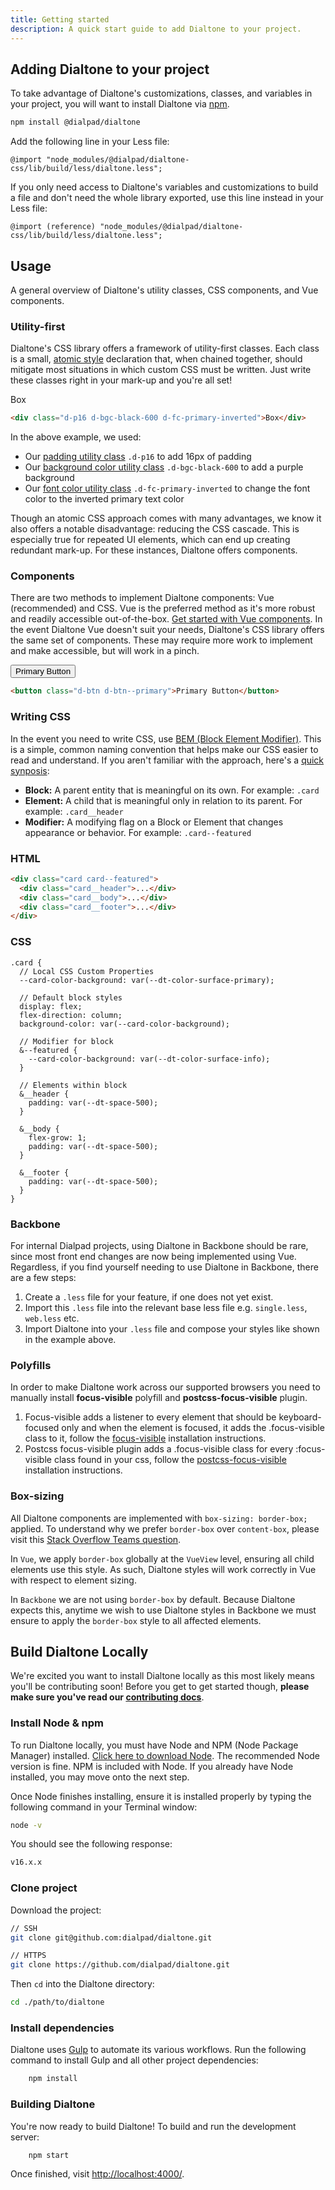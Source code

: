 ```yaml
---
title: Getting started
description: A quick start guide to add Dialtone to your project.
---
```


## Adding Dialtone to your project

To take advantage of Dialtone's customizations, classes, and variables in your project, you will want to install Dialtone via [npm](https://www.npmjs.com/).

```bash
npm install @dialpad/dialtone
```

Add the following line in your Less file:

```less
@import "node_modules/@dialpad/dialtone-css/lib/build/less/dialtone.less";
```

If you only need access to Dialtone's variables and customizations to build a file and don't need the whole library exported, use this line instead in your Less file:

```less
@import (reference) "node_modules/@dialpad/dialtone-css/lib/build/less/dialtone.less";
```

## Usage

A general overview of Dialtone's utility classes, CSS components, and Vue components.

### Utility-first

Dialtone's CSS library offers a framework of utility-first classes. Each class is a small, [atomic style](https://css-tricks.com/lets-define-exactly-atomic-css/) declaration that, when chained together, should mitigate most situations in which custom CSS must be written. Just write these classes right in your mark-up and you're all set!

<code-well-header>
  <div class="d-p16 d-bgc-black-600 d-fc-primary-inverted">Box</div>
</code-well-header>

```html
<div class="d-p16 d-bgc-black-600 d-fc-primary-inverted">Box</div>
```

In the above example, we used:

- Our [padding utility class](utilities/spacing/padding/) `.d-p16` to add 16px of padding
- Our [background color utility class](utilities/backgrounds/color/) `.d-bgc-black-600` to add a purple background
- Our [font color utility class](utilities/typography/color/) `.d-fc-primary-inverted` to change the font color to the inverted primary text color

Though an atomic CSS approach comes with many advantages, we know it also offers a notable disadvantage: reducing the CSS cascade. This is especially true for repeated UI elements, which can end up creating redundant mark-up. For these instances, Dialtone offers components.

### Components

There are two methods to implement Dialtone components: Vue (recommended) and CSS. Vue is the preferred method as it's more robust and readily accessible out-of-the-box. [Get started with Vue components](https://dialtone.dialpad.com/vue/).
In the event Dialtone Vue doesn't suit your needs, Dialtone's CSS library offers the same set of components. These may require more work to implement and make accessible, but will work in a pinch.

<code-well-header>
  <button class="d-btn d-btn--primary">Primary Button</button>
</code-well-header>

```html
<button class="d-btn d-btn--primary">Primary Button</button>
```

### Writing CSS

In the event you need to write CSS, use [BEM (Block Element Modifier)](http://getbem.com/). This is a simple, common naming convention that helps make our CSS easier to read and understand. If you aren't familiar with the approach, here's a [quick synposis](http://getbem.com/introduction/):

- **Block:** A parent entity that is meaningful on its own. For example: `.card`
- **Element:** A child that is meaningful only in relation to its parent. For example: `.card__header`
- **Modifier:** A modifying flag on a Block or Element that changes appearance or behavior. For example: `.card--featured`

### HTML

```html
<div class="card card--featured">
  <div class="card__header">...</div>
  <div class="card__body">...</div>
  <div class="card__footer">...</div>
</div>
```

### CSS

```less
.card {
  // Local CSS Custom Properties
  --card-color-background: var(--dt-color-surface-primary);

  // Default block styles
  display: flex;
  flex-direction: column;
  background-color: var(--card-color-background);

  // Modifier for block
  &--featured {
    --card-color-background: var(--dt-color-surface-info);
  }

  // Elements within block
  &__header {
    padding: var(--dt-space-500);
  }

  &__body {
    flex-grow: 1;
    padding: var(--dt-space-500);
  }

  &__footer {
    padding: var(--dt-space-500);
  }
}
```

### Backbone

For internal Dialpad projects, using Dialtone in Backbone should be rare, since most front end changes are now being implemented using Vue. Regardless, if you find yourself needing to use Dialtone in Backbone, there are a few steps:

1. Create a `.less` file for your feature, if one does not yet exist.
2. Import this `.less` file into the relevant base less file e.g. `single.less`, `web.less` etc.
3. Import Dialtone into your `.less` file and compose your styles like shown in the example above.

### Polyfills

In order to make Dialtone work across our supported browsers you need to manually install **focus-visible** polyfill and **postcss-focus-visible** plugin.

1. Focus-visible adds a listener to every element that should be keyboard-focused only and when the element is focused, it adds the .focus-visible class to it, follow the [focus-visible](https://github.com/WICG/focus-visible#installation) installation instructions.
2. Postcss focus-visible plugin adds a .focus-visible class for every :focus-visible class found in your css, follow the [postcss-focus-visible](https://www.npmjs.com/package/postcss-focus-visible) installation instructions.

### Box-sizing

All Dialtone components are implemented with `box-sizing: border-box;` applied. To understand why we prefer `border-box` over `content-box`, please visit this [Stack Overflow Teams question](https://stackoverflow.com/c/dialpad/questions/121).

In `Vue`, we apply `border-box` globally at the `VueView` level, ensuring all child elements use this style. As such, Dialtone styles will work correctly in Vue with respect to element sizing.

In `Backbone` we are not using `border-box` by default. Because Dialtone expects this, anytime we wish to use Dialtone styles in Backbone we must ensure to apply the `border-box` style to all affected elements.

## Build Dialtone Locally

We're excited you want to install Dialtone locally as this most likely means you'll be contributing soon! Before you get to get started though,  **please make sure you've read our [contributing docs](https://github.com/dialpad/dialtone/blob/master/.github/CONTRIBUTING.md)**.

### Install Node & npm

To run Dialtone locally, you must have Node and NPM (Node Package Manager) installed. [Click here to download Node](https://nodejs.org/en/). The recommended Node version is fine. NPM is included with Node. If you already have Node installed, you may move onto the next step.

Once Node finishes installing, ensure it is installed properly by typing the following command in your Terminal window:

```bash
node -v
```

You should see the following response:

```bash
v16.x.x
```

### Clone project

Download the project:

```bash
// SSH
git clone git@github.com:dialpad/dialtone.git

// HTTPS
git clone https://github.com/dialpad/dialtone.git
```

Then `cd` into the Dialtone directory:

```bash
cd ./path/to/dialtone
```

### Install dependencies

Dialtone uses [Gulp](https://gulpjs.com/) to automate its various workflows. Run the following command to install Gulp and all other project dependencies:

```bash
    npm install
```

### Building Dialtone

You're now ready to build Dialtone! To build and run the development server:

```bash
    npm start
```

Once finished, visit [http://localhost:4000/](http://localhost:4000/).
